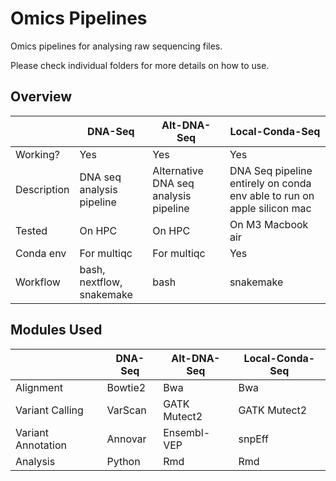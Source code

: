 # Omics Pipelines

Omics pipelines for analysing raw sequencing files.

Please check individual folders for more details on how to use.

## Overview

|   | DNA-Seq | Alt-DNA-Seq | Local-Conda-Seq |
|---|---|---|---|
| Working? | Yes | Yes | Yes |
| Description | DNA seq analysis pipeline | Alternative DNA seq analysis pipeline | DNA Seq pipeline entirely on conda env able to run on apple silicon mac |
| Tested | On HPC | On HPC | On M3 Macbook air |
| Conda env | For multiqc | For multiqc | Yes |
| Workflow | bash, nextflow, snakemake | bash | snakemake |

## Modules Used

|   | DNA-Seq | Alt-DNA-Seq | Local-Conda-Seq |
|---|---|---|---|
| Alignment | Bowtie2 | Bwa | Bwa |
| Variant Calling | VarScan | GATK Mutect2 | GATK Mutect2 |
| Variant Annotation | Annovar | Ensembl-VEP | snpEff |
| Analysis | Python | Rmd | Rmd |

